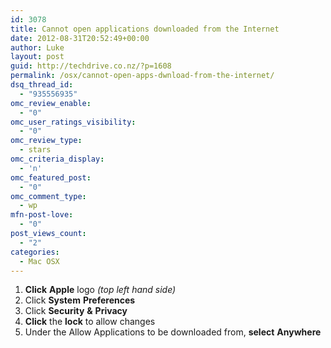 ```yaml
---
id: 3078
title: Cannot open applications downloaded from the Internet
date: 2012-08-31T20:52:49+00:00
author: Luke
layout: post
guid: http://techdrive.co.nz/?p=1608
permalink: /osx/cannot-open-apps-dwnload-from-the-internet/
dsq_thread_id:
  - "935556935"
omc_review_enable:
  - "0"
omc_user_ratings_visibility:
  - "0"
omc_review_type:
  - stars
omc_criteria_display:
  - 'n'
omc_featured_post:
  - "0"
omc_comment_type:
  - wp
mfn-post-love:
  - "0"
post_views_count:
  - "2"
categories:
  - Mac OSX
---
```

<ol start="1">
  <li>
    <strong>Click</strong> <strong>Apple</strong> logo<em> (top left hand side)</em>
  </li>
  <li>
    Click <strong>System</strong> <strong>Preferences</strong>
  </li>
  <li>
    Click <strong>Security</strong> <strong>&</strong> <strong>Privacy</strong>
  </li>
  <li>
    <strong>Click</strong> the <strong>lock</strong> to allow changes
  </li>
  <li>
    Under the Allow Applications to be downloaded from, <strong>select</strong> <strong>Anywhere</strong>
  </li>
</ol>
